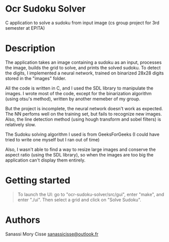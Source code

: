 # Ocr Sudoku Solver
C application to solve a sudoku from input image (cs group project for 3rd semester at EPITA)

# Description
The application takes an image containing a sudoku as an input, processes the image, builds the grid to solve, and prints the solved sudoku.
To detect the digits, I implemented a neural network, trained on binarized 28x28 digits stored in the "images" folder.

All the code is written in C, and I used the SDL library to manipulate the images. I wrote most of the code, except for the binarization algorithm (using otsu's method), written by another memeber of my group.

But the project is incomplete, the neural network doesn't work as expected. The NN perfoms well on the training set, but fails to recognize new images.
Also, the line detection method (using hough transform and sobel filters) is relatively slow.

The Sudoku solving algorithm I used is from GeeksForGeeks (I could have tried to write one myself but I ran out of time)

Also, I wasn't able to find a way to resize large images and conserve the aspect ratio (using the SDL library), so when the images are too big the application can't display them entirely.

# Getting started
> To launch the UI: go to "ocr-sudoku-solver/src/gui", enter "make", and enter "./ui". Then select a grid and click on "Solve Sudoku".


# Authors

Sanassi Mory Cisse
sanassicisse@outlook.fr
